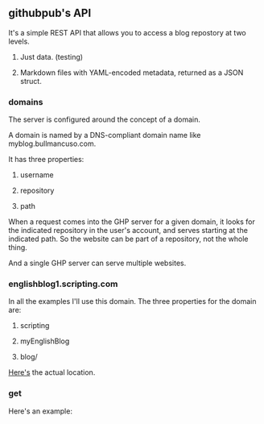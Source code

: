 ## githubpub's API

It's a simple REST API that allows you to access a blog repostory at two levels. 

1. Just data. (testing)

2. Markdown files with YAML-encoded metadata, returned as a JSON struct. 

### domains

The server is configured around the concept of a domain. 

A domain is named by a DNS-compliant domain name like myblog.bullmancuso.com.

It has three properties:

1. username

2. repository

3. path

When a request comes into the GHP server for a given domain, it looks for the indicated repository in the user's account, and serves starting at the indicated path. So the website can be part of a repository, not the whole thing. 

And a single GHP server can serve multiple websites. 

### englishblog1.scripting.com

In all the examples I'll use this domain. The three properties for the domain are:

1. scripting

2. myEnglishBlog

3. blog/

<a href="https://github.com/scripting/myEnglishBlog/tree/master/blog">Here's</a> the actual location. 

### get

Here's an example:

<code></code>



